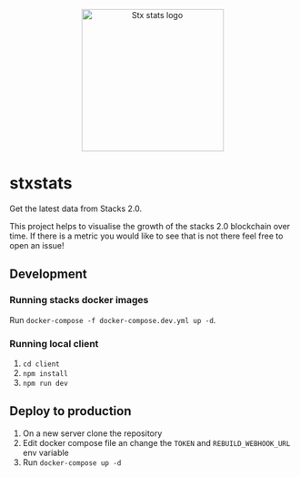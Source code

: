 <p align="center">
  <img src="https://github.com/sigle/stxstats/blob/main/client/public/images/stx_stats_logo_black.svg?raw=true" width="250" alt="Stx stats logo">
</p>

# stxstats

Get the latest data from Stacks 2.0.

This project helps to visualise the growth of the stacks 2.0 blockchain over time. If there is a metric you would like to see that is not there feel free to open an issue!

## Development

### Running stacks docker images

Run `docker-compose -f docker-compose.dev.yml up -d`.

### Running local client

1. `cd client`
2. `npm install`
3. `npm run dev`

## Deploy to production

1. On a new server clone the repository
2. Edit docker compose file an change the `TOKEN` and `REBUILD_WEBHOOK_URL` env variable
3. Run `docker-compose up -d`
